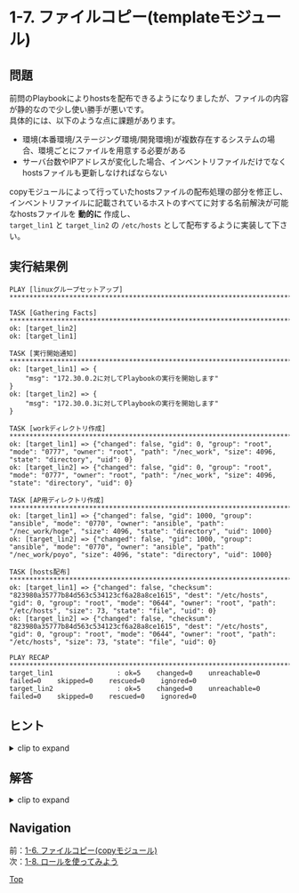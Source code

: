 # 1-7. ファイルコピー(templateモジュール)

## 問題

前問のPlaybookによりhostsを配布できるようになりましたが、ファイルの内容が静的なので少し使い勝手が悪いです。  
具体的には、以下のような点に課題があります。

- 環境(本番環境/ステージング環境/開発環境)が複数存在するシステムの場合、環境ごとにファイルを用意する必要がある
- サーバ台数やIPアドレスが変化した場合、インベントリファイルだけでなくhostsファイルも更新しなければならない

copyモジュールによって行っていたhostsファイルの配布処理の部分を修正し、  
インベントリファイルに記載されているホストのすべてに対する名前解決が可能なhostsファイルを **動的に** 作成し、  
`target_lin1` と `target_lin2` の `/etc/hosts` として配布するように実装して下さい。  

## 実行結果例

```console
PLAY [linuxグループセットアップ] *************************************************************************************************************

TASK [Gathering Facts] *************************************************************************************************************
ok: [target_lin2]
ok: [target_lin1]

TASK [実行開始通知] **********************************************************************************************************************
ok: [target_lin1] => {
    "msg": "172.30.0.2に対してPlaybookの実行を開始します"
}
ok: [target_lin2] => {
    "msg": "172.30.0.3に対してPlaybookの実行を開始します"
}

TASK [workディレクトリ作成] ****************************************************************************************************************
ok: [target_lin1] => {"changed": false, "gid": 0, "group": "root", "mode": "0777", "owner": "root", "path": "/nec_work", "size": 4096, "state": "directory", "uid": 0}
ok: [target_lin2] => {"changed": false, "gid": 0, "group": "root", "mode": "0777", "owner": "root", "path": "/nec_work", "size": 4096, "state": "directory", "uid": 0}

TASK [AP用ディレクトリ作成] *****************************************************************************************************************
ok: [target_lin1] => {"changed": false, "gid": 1000, "group": "ansible", "mode": "0770", "owner": "ansible", "path": "/nec_work/hoge", "size": 4096, "state": "directory", "uid": 1000}
ok: [target_lin2] => {"changed": false, "gid": 1000, "group": "ansible", "mode": "0770", "owner": "ansible", "path": "/nec_work/poyo", "size": 4096, "state": "directory", "uid": 1000}

TASK [hosts配布] *********************************************************************************************************************
ok: [target_lin1] => {"changed": false, "checksum": "823980a35777b84d563c534123cf6a28a8ce1615", "dest": "/etc/hosts", "gid": 0, "group": "root", "mode": "0644", "owner": "root", "path": "/etc/hosts", "size": 73, "state": "file", "uid": 0}
ok: [target_lin2] => {"changed": false, "checksum": "823980a35777b84d563c534123cf6a28a8ce1615", "dest": "/etc/hosts", "gid": 0, "group": "root", "mode": "0644", "owner": "root", "path": "/etc/hosts", "size": 73, "state": "file", "uid": 0}

PLAY RECAP *************************************************************************************************************************
target_lin1                : ok=5    changed=0    unreachable=0    failed=0    skipped=0    rescued=0    ignored=0
target_lin2                : ok=5    changed=0    unreachable=0    failed=0    skipped=0    rescued=0    ignored=0
```

## ヒント

<details>
    <summary>clip to expand</summary>

- 動的なファイルのコピーには [templateモジュール](https://docs.ansible.com/ansible/latest/collections/ansible/builtin/template_module.html) を使用します
- 配布対象となるファイルは、 [Jinja2テンプレート](https://jinja.palletsprojects.com/en/2.11.x/) という形式で記述します  
     Ansible以外にも、例えば有名なWebアプリケーションフレームワークでにおいて動的にhtmlを生成する部分などで使用されている文法です  
     [このあたり](https://jinja.palletsprojects.com/en/2.11.x/templates/) が利用者向けのドキュメントです。  
     少々わかりにくい面もあるので、 [てくなべブログ](https://tekunabe.hatenablog.jp/entry/2019/03/03/ansible_template_intro) も参考にすると良いでしょう
- hostsファイルの作成時は、「ターゲットノード以外のIPアドレス」を参照する必要がでてくると思いますが、  
  このような場合、 [マジック変数](https://docs.ansible.com/ansible/2.9_ja/user_guide/playbooks_variables.html#magic-variables-and-hostvars) が利用できます
    - 今回の場合は、 `hostvars` や `groups` を使えばやりたいことが実現できそうです
        - 「`hostvars` にどんな値が入っているのか分からない！」という場合は、テンプレートに変数をそのまま出してみたり、debugモジュールを用いることで中身を確認してみましょう

</details>

## 解答

<details>
    <summary>clip to expand</summary>

### コード

#### ファイル構成

```plain
.
├── host_vars
│   ├── target_lin1.yml
│   └── target_lin2.yml
├── hosts.j2
├── inventory
└── setup.yml
```

#### setup.yml

```yaml
---
- name: linuxグループセットアップ
  hosts: linux
  tasks:
    - name: 実行開始通知
      debug:
        msg: "{{ ansible_host }}に対してPlaybookの実行を開始します"

    - name: workディレクトリ作成
      become: true
      file:
        path: /nec_work
        mode: "777"
        state: directory

    - name: AP用ディレクトリ作成
      file:
        path: /nec_work/{{ app_dir_name }}
        mode: "770"
        state: directory

    - name: hosts配布
      become: true
      template:
        src: ./hosts.j2
        dest: /etc/hosts
```

#### hosts.j2

```
127.0.0.1       localhost

{% for host in groups["all"] %}
  {{- host }} {{ hostvars[host]["ansible_host"] }}
{% endfor %}
```

[raw file](./answer/)  

### 解説

- hosts.j2は以下でも正解と言いたいところですが、「サーバ台数の変化」に対応することができない点が気がかりです。

    ```jinja2
    127.0.0.1       localhost

    target_lin1 {{ hostvars["target_lin1"]["ansible_host"] }}
    target_lin2 {{ hostvars["target_lin2"]["ansible_host"] }}
    ```

- 解答に示したj2テンプレートであれば、サーバ台数が変化した場合でもインベントリファイルにホストの情報を追加するだけで対応できます
    - 実PJで利用するにあたっては、汎用性を確保できる一方でテンプレートの内容が複雑になる点も考慮し、メンバーのスキルに応じてどこまで自動化するか検討しましょう

</details>

## Navigation

前：[1-6. ファイルコピー(copyモジュール)](1-6_copy-module/README.md)  
次：[1-8. ロールを使ってみよう](1-8_role/README.md)

[Top](../README.md)  

